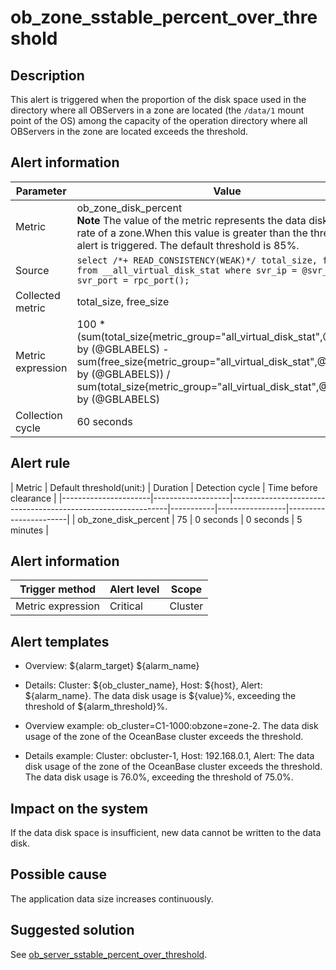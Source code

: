 ob_zone_sstable_percent_over_threshold
===========================================================

**Description**
------------------------------------

This alert is triggered when the proportion of the disk space used in the directory where all OBServers in a zone are located (the `/data/1` mount point of the OS) among the capacity of the operation directory where all OBServers in the zone are located exceeds the threshold.

**Alert information**
------------------------------------------

|Parameter  | Value  |
|---|-----|
| Metric   | ob_zone_disk_percent </br>**Note**  The value of the metric represents the data disk usage rate of a zone.When this value is greater than the threshold, this alert is triggered. The default threshold is 85%.  |
| Source    | ```select /*+ READ_CONSISTENCY(WEAK)*/ total_size, free_size from __all_virtual_disk_stat where svr_ip = @svr_ip and svr_port = rpc_port();``` |
| Collected metric | total_size, free_size  |
| Metric expression  |  100 \* (sum(total_size{metric_group="all_virtual_disk_stat",@LABELS}) by (@GBLABELS) - sum(free_size{metric_group="all_virtual_disk_stat",@LABELS}) by (@GBLABELS)) / sum(total_size{metric_group="all_virtual_disk_stat",@LABELS}) by (@GBLABELS)  |
| Collection cycle            | 60 seconds |

**Alert rule**
-----------------------------------

| Metric | Default threshold(unit:) |  Duration  | Detection cycle | Time before clearance |
|----------------------|-------------------|--------------------------------------------------------------|-----------|-----------------|-----------------------|
| ob_zone_disk_percent | 75                | 0 seconds | 0 seconds      | 5 minutes             |

**Alert information**
------------------------------------------

|  Trigger method   | Alert level | Scope  |
|-------------------|-------------|--------|
| Metric expression | Critical    | Cluster |

**Alert templates**
----------------------------------------

* Overview: \${alarm_target} \${alarm_name}

* Details: Cluster: \${ob_cluster_name}, Host: \${host}, Alert: \${alarm_name}. The data disk usage is ${value}%, exceeding the threshold of ${alarm_threshold}%.

* Overview example: ob_cluster=C1-1000:obzone=zone-2. The data disk usage of the zone of the OceanBase cluster exceeds the threshold.

* Details example: Cluster: obcluster-1, Host: 192.168.0.1, Alert: The data disk usage of the zone of the OceanBase cluster exceeds the threshold. The data disk usage is 76.0%, exceeding the threshold of 75.0%.

**Impact on the system**
---------------------------------------------

If the data disk space is insufficient, new data cannot be written to the data disk.

**Possible cause**
---------------------------------------

The application data size increases continuously.

Suggested solution
---------------------------------------

See [ob_server_sstable_percent_over_threshold](22.ob_server_sstable_percent_over_threshold.md).
